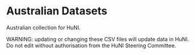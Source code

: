 # Australian Datasets

Australian collection for HuNI.

WARNING: updating or changing these CSV files will update data in HuNI. Do not edit without authorisation from the HuNI Steering Committee.
